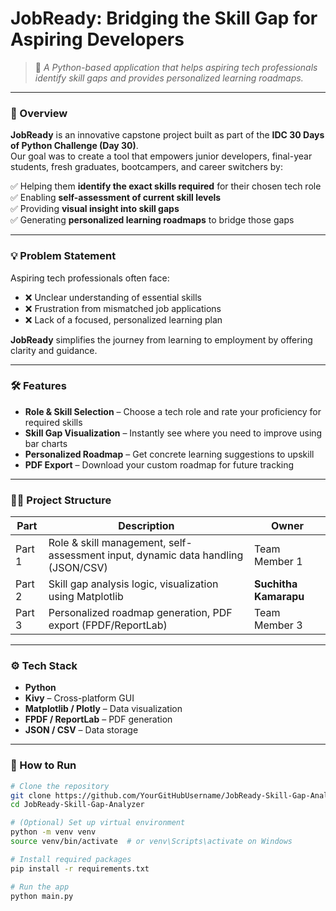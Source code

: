 # JobReady: Bridging the Skill Gap for Aspiring Developers

> 🚀 *A Python-based application that helps aspiring tech professionals identify skill gaps and provides personalized learning roadmaps.*

---

### 📌 Overview

**JobReady** is an innovative capstone project built as part of the **IDC 30 Days of Python Challenge (Day 30)**.  
Our goal was to create a tool that empowers junior developers, final-year students, fresh graduates, bootcampers, and career switchers by:

✅ Helping them **identify the exact skills required** for their chosen tech role  
✅ Enabling **self-assessment of current skill levels**  
✅ Providing **visual insight into skill gaps**  
✅ Generating **personalized learning roadmaps** to bridge those gaps  

---

### 💡 Problem Statement

Aspiring tech professionals often face:

- ❌ Unclear understanding of essential skills  
- ❌ Frustration from mismatched job applications  
- ❌ Lack of a focused, personalized learning plan  

**JobReady** simplifies the journey from learning to employment by offering clarity and guidance.

---

### 🛠️ Features

- **Role & Skill Selection** – Choose a tech role and rate your proficiency for required skills  
- **Skill Gap Visualization** – Instantly see where you need to improve using bar charts  
- **Personalized Roadmap** – Get concrete learning suggestions to upskill  
- **PDF Export** – Download your custom roadmap for future tracking  

---

### 🧑‍💻 Project Structure

| Part | Description | Owner |
|-------|-------------|--------|
| Part 1 | Role & skill management, self-assessment input, dynamic data handling (JSON/CSV) | Team Member 1 |
| Part 2 | Skill gap analysis logic, visualization using Matplotlib | **Suchitha Kamarapu** |
| Part 3 | Personalized roadmap generation, PDF export (FPDF/ReportLab) | Team Member 3 |

---

### ⚙️ Tech Stack

- **Python**
- **Kivy** – Cross-platform GUI
- **Matplotlib / Plotly** – Data visualization
- **FPDF / ReportLab** – PDF generation
- **JSON / CSV** – Data storage

---

### 🚀 How to Run

```bash
# Clone the repository
git clone https://github.com/YourGitHubUsername/JobReady-Skill-Gap-Analyzer.git
cd JobReady-Skill-Gap-Analyzer

# (Optional) Set up virtual environment
python -m venv venv
source venv/bin/activate  # or venv\Scripts\activate on Windows

# Install required packages
pip install -r requirements.txt

# Run the app
python main.py
